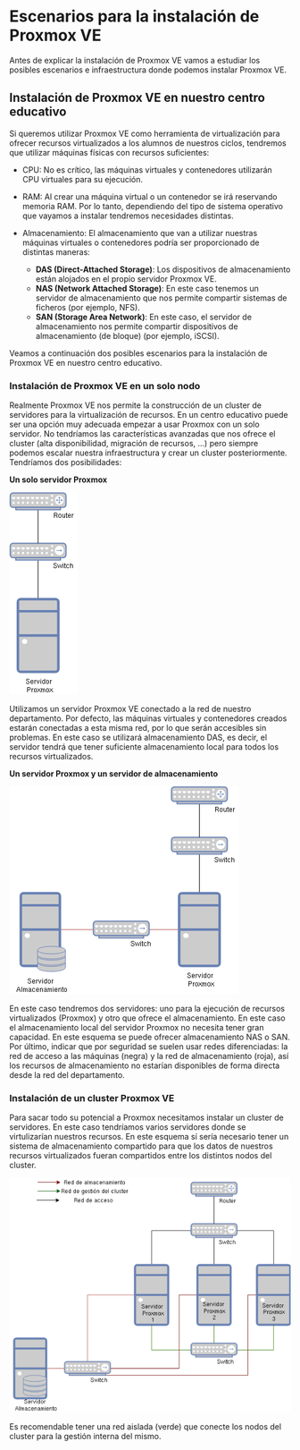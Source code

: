 # Escenarios para la instalación de Proxmox VE

Antes de explicar la instalación de Proxmox VE vamos a estudiar los
posibles escenarios e infraestructura donde podemos instalar Proxmox
VE.

## Instalación de Proxmox VE en nuestro centro educativo

Si queremos utilizar Proxmox VE como herramienta de virtualización
para ofrecer recursos virtualizados a los alumnos de nuestros ciclos,
tendremos que utilizar máquinas físicas con recursos suficientes:

* CPU: No es crítico, las máquinas virtuales y contenedores utilizarán
  CPU virtuales para su ejecución.
* RAM: Al crear una máquina virtual o un contenedor se irá reservando
  memoria RAM. Por lo tanto, dependiendo del tipo de sistema operativo
  que vayamos a instalar tendremos necesidades distintas.
* Almacenamiento: El almacenamiento que van a utilizar nuestras
  máquinas virtuales o contenedores podría ser proporcionado de
  distintas maneras:

    * **DAS (Direct-Attached Storage)**: Los dispositivos de
      almacenamiento están alojados en el propio servidor Proxmox VE.
    * **NAS (Network Attached Storage)**: En este caso tenemos un
      servidor de almacenamiento que nos permite compartir sistemas de
      ficheros (por ejemplo, NFS).
    * **SAN (Storage Area Network)**: En este caso, el servidor de
      almacenamiento nos permite compartir dispositivos de
      almacenamiento (de bloque) (por ejemplo, iSCSI).

Veamos a continuación dos posibles escenarios para la instalación de
Proxmox VE en nuestro centro educativo.

### Instalación de Proxmox VE en un solo nodo

Realmente Proxmox VE nos permite la construcción de un cluster de
servidores para la virtualización de recursos. En un centro educativo
puede ser una opción muy adecuada empezar a usar Proxmox con un solo
servidor. No tendríamos las características avanzadas que nos ofrece
el cluster (alta disponibilidad, migración de recursos, ...) pero
siempre podemos escalar nuestra infraestructura y crear un cluster
posteriormente. Tendríamos dos posibilidades:

**Un solo servidor Proxmox**

![escenario1](img/escenario1.drawio.png)

Utilizamos un servidor Proxmox VE conectado a la red de nuestro
departamento. Por defecto, las máquinas virtuales y contenedores
creados estarán conectadas a esta misma red, por lo que serán
accesibles sin problemas. En este caso se utilizará almacenamiento
DAS, es decir, el servidor tendrá que tener suficiente almacenamiento
local para todos los recursos virtualizados.

**Un servidor Proxmox y un servidor de almacenamiento**

![escenario2](img/escenario2.drawio.png)

En este caso tendremos dos servidores: uno para la ejecución de
recursos virtualizados (Proxmox) y otro que ofrece el
almacenamiento. En este caso el almacenamiento local del servidor
Proxmox no necesita tener gran capacidad. En este esquema se puede
ofrecer almacenamiento NAS o SAN. Por último, indicar que por seguridad
se suelen usar redes diferenciadas: la red de acceso a las máquinas
(negra) y la red de almacenamiento (roja), así los recursos de
almacenamiento no estarían disponibles de forma directa desde la red
del departamento.

### Instalación de un cluster Proxmox VE

Para sacar todo su potencial a Proxmox necesitamos instalar un cluster
de servidores. En este caso tendríamos varios servidores donde se
virtulizarían nuestros recursos. En este esquema sí sería necesario
tener un sistema de almacenamiento compartido para que los datos de
nuestros recursos virtualizados fueran compartidos entre los distintos
nodos del cluster.

![escenario3](img/escenario3.drawio.png)

Es recomendable tener una red aislada (verde) que conecte los nodos
del cluster para la gestión interna del mismo.

